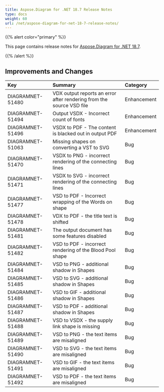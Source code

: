 ```yaml
---
title: Aspose.Diagram for .NET 18.7 Release Notes
type: docs
weight: 60
url: /net/aspose-diagram-for-net-18-7-release-notes/
---
```


{{% alert color="primary" %}} 

This page contains release notes for [Aspose.Diagram for .NET 18.7](https://www.nuget.org/packages/Aspose.Diagram/18.7.0).

{{% /alert %}} 
## **Improvements and Changes**

|**Key**|**Summary**|**Category**|
| :- | :- | :- |
|DIAGRAMNET-51480|VDX output reports an error after rendering from the source VSD file|Enhancement|
|DIAGRAMNET-51494|Output VSDX - Incorrect count of fonts|Enhancement|
|DIAGRAMNET-51496|VSDX to PDF - The content is blacked out in output PDF|Enhancement|
|DIAGRAMNET-51063|Missing shapes on converting a VST to SVG|Bug |
|DIAGRAMNET-51470|VSDX to PNG - incorrect rendering of the connecting lines|Bug|
|DIAGRAMNET-51471|VSDX to SVG - incorrect rendering of the connecting lines|Bug|
|DIAGRAMNET-51477|VSD to PDF - Incorrect wrapping of the Words on shape|Bug|
|DIAGRAMNET-51478|VDX to PDF - the title text is shifted|Bug|
|DIAGRAMNET-51481|The output document has some features disabled|Bug|
|DIAGRAMNET-51482|VSD to PDF - incorrect rendering of the Blood Pool shape|Bug|
|DIAGRAMNET-51484|VSD to PNG - additional shadow in Shapes|Bug|
|DIAGRAMNET-51485|VSD to SVG - additional shadow in Shapes|Bug|
|DIAGRAMNET-51486|VSD to GIF - additional shadow in Shapes|Bug|
|DIAGRAMNET-51487|VSD to PDF - additional shadow in Shapes|Bug|
|DIAGRAMNET-51488|VSD to VSDX - the supply link shape is missing|Bug|
|DIAGRAMNET-51489|VSD to PNG - the text items are misaligned|Bug|
|DIAGRAMNET-51490|VSD to SVG - the text items are misaligned|Bug|
|DIAGRAMNET-51491|VSD to GIF - the text items are misaligned|Bug|
|DIAGRAMNET-51492|VSD to PDF - the text items are misaligned|Bug|

